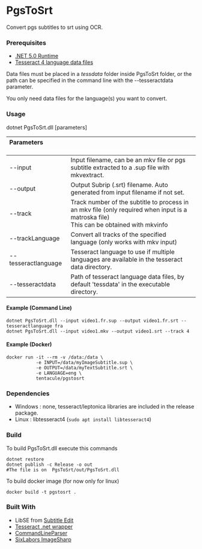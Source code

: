 # PgsToSrt

Convert pgs subtitles to srt using OCR.

### Prerequisites
- [.NET 5.0 Runtime](https://dotnet.microsoft.com/download/dotnet/5.0)
- [Tesseract 4 language data files](https://github.com/tesseract-ocr/tessdata/)

Data files must be placed in a _tessdata_ folder inside PgsToSrt folder, or the path can be specified in the command line with the --tesseractdata parameter.

You only need data files for the language(s) you want to convert.

### Usage

dotnet PgsToSrt.dll [parameters]

| Parameters &nbsp; &nbsp; &nbsp; &nbsp; &nbsp; &nbsp; &nbsp;        |                |
| :---------------      | :------------- |
| --input            | Input filename, can be an mkv file or pgs subtitle extracted to a .sup file with mkvextract.|
| --output           | Output Subrip (.srt) filename. Auto generated from input filename if not set.|
| --track            | Track number of the subtitle to process in an mkv file (only required when input is a matroska file) <br/>This can be obtained with mkvinfo |
| --trackLanguage    | Convert all tracks of the specified language (only works with mkv input)|
| --tesseractlanguage| Tesseract language to use if multiple languages are available in the tesseract data directory.        |
| --tesseractdata    | Path of tesseract language data files, by default 'tessdata' in the executable directory.             |

#### Example (Command Line)
```
dotnet PgsToSrt.dll --input video1.fr.sup --output video1.fr.srt --tesseractlanguage fra
dotnet PgsToSrt.dll --input video1.mkv --output video1.srt --track 4
```
#### Example (Docker)
```
docker run -it --rm -v /data:/data \
           -e INPUT=/data/myImageSubtitle.sup \
           -e OUTPUT=/data/myTextSubtitle.srt \
           -e LANGUAGE=eng \
           tentacule/pgstosrt
```

### Dependencies
- Windows : none, tesseract/leptonica libraries are included in the release package.
- Linux   : libtesseract4 (`sudo apt install libtesseract4`)

### Build
To build PgsToSrt.dll execute this commands
```
dotnet restore
dotnet publish -c Release -o out
#The file is on  PgsToSrt/out/PgsToSrt.dll
```

To build docker image (for now only for linux)
```
docker build -t pgstosrt .
```

### Built With
- LibSE from [Subtitle Edit](https://www.nikse.dk/SubtitleEdit/)
- [Tesseract .net wrapper](https://github.com/charlesw/tesseract/)
- [CommandLineParser](https://github.com/commandlineparser/commandline) 
- [SixLabors ImageSharp](https://github.com/SixLabors/ImageSharp)
